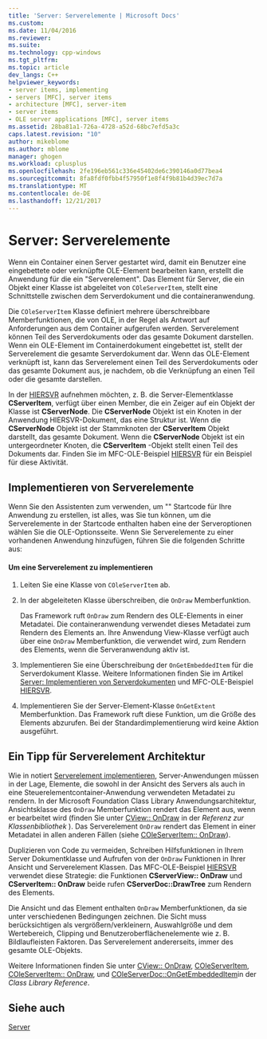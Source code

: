 ```yaml
---
title: 'Server: Serverelemente | Microsoft Docs'
ms.custom: 
ms.date: 11/04/2016
ms.reviewer: 
ms.suite: 
ms.technology: cpp-windows
ms.tgt_pltfrm: 
ms.topic: article
dev_langs: C++
helpviewer_keywords:
- server items, implementing
- servers [MFC], server items
- architecture [MFC], server-item
- server items
- OLE server applications [MFC], server items
ms.assetid: 28ba81a1-726a-4728-a52d-68bc7efd5a3c
caps.latest.revision: "10"
author: mikeblome
ms.author: mblome
manager: ghogen
ms.workload: cplusplus
ms.openlocfilehash: 2fe196eb561c336e45402de6c390146a0d77bea4
ms.sourcegitcommit: 8fa8fdf0fbb4f57950f1e8f4f9b81b4d39ec7d7a
ms.translationtype: MT
ms.contentlocale: de-DE
ms.lasthandoff: 12/21/2017
---
```

# <a name="servers-server-items"></a>Server: Serverelemente
Wenn ein Container einen Server gestartet wird, damit ein Benutzer eine eingebettete oder verknüpfte OLE-Element bearbeiten kann, erstellt die Anwendung für die ein "Serverelement". Das Element für Server, die ein Objekt einer Klasse ist abgeleitet von `COleServerItem`, stellt eine Schnittstelle zwischen dem Serverdokument und die containeranwendung.  
  
 Die `COleServerItem` Klasse definiert mehrere überschreibbare Memberfunktionen, die von OLE, in der Regel als Antwort auf Anforderungen aus dem Container aufgerufen werden. Serverelement können Teil des Serverdokuments oder das gesamte Dokument darstellen. Wenn ein OLE-Element im Containerdokument eingebettet ist, stellt der Serverelement die gesamte Serverdokument dar. Wenn das OLE-Element verknüpft ist, kann das Serverelement einen Teil des Serverdokuments oder das gesamte Dokument aus, je nachdem, ob die Verknüpfung an einen Teil oder die gesamte darstellen.  
  
 In der [HIERSVR](../visual-cpp-samples.md) aufnehmen möchten, z. B. die Server-Elementklasse **CServerItem**, verfügt über einen Member, die ein Zeiger auf ein Objekt der Klasse ist **CServerNode**. Die **CServerNode** Objekt ist ein Knoten in der Anwendung HIERSVR-Dokument, das eine Struktur ist. Wenn die **CServerNode** Objekt ist der Stammknoten der **CServerItem** Objekt darstellt, das gesamte Dokument. Wenn die **CServerNode** Objekt ist ein untergeordneter Knoten, die **CServerItem** -Objekt stellt einen Teil des Dokuments dar. Finden Sie im MFC-OLE-Beispiel [HIERSVR](../visual-cpp-samples.md) für ein Beispiel für diese Aktivität.  
  
##  <a name="_core_implementing_server_items"></a>Implementieren von Serverelemente  
 Wenn Sie den Assistenten zum verwenden, um "" Startcode für Ihre Anwendung zu erstellen, ist alles, was Sie tun können, um die Serverelemente in der Startcode enthalten haben eine der Serveroptionen wählen Sie die OLE-Optionsseite. Wenn Sie Serverelemente zu einer vorhandenen Anwendung hinzufügen, führen Sie die folgenden Schritte aus:  
  
#### <a name="to-implement-a-server-item"></a>Um eine Serverelement zu implementieren  
  
1.  Leiten Sie eine Klasse von `COleServerItem` ab.  
  
2.  In der abgeleiteten Klasse überschreiben, die `OnDraw` Memberfunktion.  
  
     Das Framework ruft `OnDraw` zum Rendern des OLE-Elements in einer Metadatei. Die containeranwendung verwendet dieses Metadatei zum Rendern des Elements an. Ihre Anwendung View-Klasse verfügt auch über eine `OnDraw` Memberfunktion, die verwendet wird, zum Rendern des Elements, wenn die Serveranwendung aktiv ist.  
  
3.  Implementieren Sie eine Überschreibung der `OnGetEmbeddedItem` für die Serverdokument Klasse. Weitere Informationen finden Sie im Artikel [Server: Implementieren von Serverdokumenten](../mfc/servers-implementing-server-documents.md) und MFC-OLE-Beispiel [HIERSVR](../visual-cpp-samples.md).  
  
4.  Implementieren Sie der Server-Element-Klasse `OnGetExtent` Memberfunktion. Das Framework ruft diese Funktion, um die Größe des Elements abzurufen. Bei der Standardimplementierung wird keine Aktion ausgeführt.  
  
##  <a name="_core_a_tip_for_server.2d.item_architecture"></a>Ein Tipp für Serverelement Architektur  
 Wie in notiert [Serverelement implementieren](#_core_implementing_server_items), Server-Anwendungen müssen in der Lage, Elemente, die sowohl in der Ansicht des Servers als auch in eine Steuerelementcontainer-Anwendung verwendeten Metadatei zu rendern. In der Microsoft Foundation Class Library Anwendungsarchitektur, Ansichtsklasse des `OnDraw` Memberfunktion rendert das Element aus, wenn er bearbeitet wird (finden Sie unter [CView:: OnDraw](../mfc/reference/cview-class.md#ondraw) in der *Referenz zur Klassenbibliothek* ). Das Serverelement `OnDraw` rendert das Element in einer Metadatei in allen anderen Fällen (siehe [COleServerItem:: OnDraw](../mfc/reference/coleserveritem-class.md#ondraw)).  
  
 Duplizieren von Code zu vermeiden, Schreiben Hilfsfunktionen in Ihrem Server Dokumentklasse und Aufrufen von der `OnDraw` Funktionen in Ihrer Ansicht und Serverelement Klassen. Das MFC-OLE-Beispiel [HIERSVR](../visual-cpp-samples.md) verwendet diese Strategie: die Funktionen **CServerView:: OnDraw** und **CServerItem:: OnDraw** beide rufen **CServerDoc::DrawTree**  zum Rendern des Elements.  
  
 Die Ansicht und das Element enthalten `OnDraw` Memberfunktionen, da sie unter verschiedenen Bedingungen zeichnen. Die Sicht muss berücksichtigen als vergrößern/verkleinern, Auswahlgröße und dem Wertebereich, Clipping und Benutzeroberflächenelemente wie z. B. Bildlaufleisten Faktoren. Das Serverelement andererseits, immer des gesamte OLE-Objekts.  
  
 Weitere Informationen finden Sie unter [CView:: OnDraw](../mfc/reference/cview-class.md#ondraw), [COleServerItem](../mfc/reference/coleserveritem-class.md), [COleServerItem:: OnDraw](../mfc/reference/coleserveritem-class.md#ondraw), und [COleServerDoc::OnGetEmbeddedItem](../mfc/reference/coleserverdoc-class.md#ongetembeddeditem)in der *Class Library Reference*.  
  
## <a name="see-also"></a>Siehe auch  
 [Server](../mfc/servers.md)

